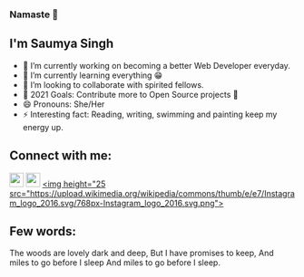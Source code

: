 ### Namaste 🙏

<!--
**ssaumyaa7/ssaumyaa7** is a ✨ _special_ ✨ repository because its `README.md` (this file) appears on your GitHub profile.
-->

## I'm Saumya Singh

- 🔭 I’m currently working on becoming a better Web Developer everyday. 
- 🌱 I’m currently learning everything 😁
- 👯 I’m looking to collaborate with spirited fellows.
- 🥅 2021 Goals: Contribute more to Open Source projects 👷
- 😄 Pronouns: She/Her
- ⚡ Interesting fact: Reading, writing, swimming and painting keep my energy up.


## Connect with me:

<a href="https://twitter.com/ssaumyaa_7" target="_blank"><img height="25" src="https://image.flaticon.com/icons/svg/2111/2111703.svg?raw=true"></a>
<a href="https://www.linkedin.com/in/ssaumyaa7/" target="_blank"><img height="25" src="https://image.flaticon.com/icons/svg/2111/2111465.svg?raw=true"></a>
<a href="https://www.instagram.com/ssaumyaa_7/" target="_blank"><img height="25 src="https://upload.wikimedia.org/wikipedia/commons/thumb/e/e7/Instagram_logo_2016.svg/768px-Instagram_logo_2016.svg.png"></a>


## Few words:
<p>
  The woods are lovely dark and deep,
  But I have promises to keep,
  And miles to go before I sleep
  And miles to go before I sleep.

</p>
